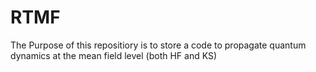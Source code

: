 # RTMF

The Purpose of this repositiory is to store a code to propagate quantum dynamics at the mean field level (both HF and KS)
